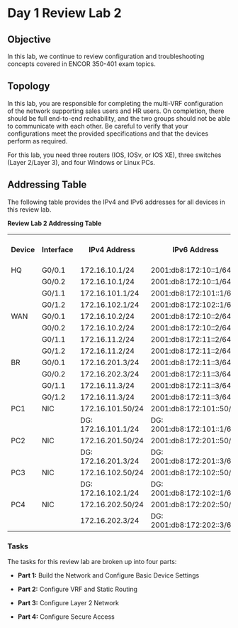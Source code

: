 # Day 1 Review Lab 2

## Objective
In this lab, we continue to review configuration and troubleshooting concepts covered in ENCOR 350-401 exam topics. 

## Topology
In this lab, you are responsible for completing the multi-VRF configuration of the network supporting sales users and HR users.  On completion, there should be full end-to-end rechability, and the two groups should not be able to communicate with each other.  Be careful to verify that your configurations meet the provided specifications and that the devices perform as required.  

For this lab, you need three routers (IOS, IOSv, or IOS XE), three switches (Layer 2/Layer 3), and four Windows or Linux PCs.

## Addressing Table
The following table provides the IPv4 and IPv6 addresses for all devices in this review lab.

**Review Lab 2 Addressing Table**
<table>
<tr><th>Device</th><th>Interface</th><th>IPv4 Address</th><th>IPv6 Address</th><th>IPv6 Link-Local</th></tr>
<tr><td>HQ<td>G0/0.1</td><td>172.16.10.1/24</td><td>2001:db8:172:10::1/64</td><td>fe80::1:1</td></tr>
<tr><td></td><td>G0/0.2</td><td>172.16.10.1/24</td><td>2001:db8:172:10::1/64</td><td>fe80::1:2</td></tr>
<tr><td></td><td>G0/1.1</td><td>172.16.101.1/24</td><td>2001:db8:172:101::1/64</td><td>fe80::1:3</td></tr>
<tr><td></td><td>G0/1.2</td><td>172.16.102.1/24</td><td>2001:db8:172:102::1/64</td><td>fe80::1:4</td></tr>
<tr><td>WAN<td>G0/0.1</td><td>172.16.10.2/24</td><td>2001:db8:172:10::2/64</td><td>fe80::2:1</td></tr>
<tr><td></td><td>G0/0.2</td><td>172.16.10.2/24</td><td>2001:db8:172:10::2/64</td><td>fe80::2:2</td></tr>
<tr><td></td><td>G0/1.1</td><td>172.16.11.2/24</td><td>2001:db8:172:11::2/64</td><td>fe80::2:3</td></tr>
<tr><td></td><td>G0/1.2</td><td>172.16.11.2/24</td><td>2001:db8:172:11::2/64</td><td>fe80::2:4</td></tr>
<tr><td>BR<td>G0/0.1</td><td>172.16.201.3/24</td><td>2001:db8:172:11::3/64</td><td>fe80::3:1</td></tr>
<tr><td></td><td>G0/0.2</td><td>172.16.202.3/24</td><td>2001:db8:172:11::3/64</td><td>fe80::3:2</td></tr>
<tr><td></td><td>G0/1.1</td><td>172.16.11.3/24</td><td>2001:db8:172:11::3/64</td><td>fe80::3:3</td></tr>
<tr><td></td><td>G0/1.2</td><td>172.16.11.3/24</td><td>2001:db8:172:11::3/64</td><td>fe80::3:4</td></tr>
<tr><td>PC1<td> NIC </td><td>172.16.101.50/24</td><td>2001:db8:172:101::50/64</td><td>EUI-64</td></tr>
<tr><td><td></td><td>DG: 172.16.101.1/24</td><td>DG: 2001:db8:172:101::1/64</td><td></td></tr>
<tr><td>PC2<td> NIC </td><td>172.16.201.50/24</td><td>2001:db8:172:201::50/64</td><td>EUI-64</td></tr>
<tr><td><td></td><td>DG: 172.16.201.3/24</td><td>DG: 2001:db8:172:201::3/64</td><td></td></tr>
<tr><td>PC3<td> NIC </td><td>172.16.102.50/24</td><td>2001:db8:172:102::50/64</td><td>EUI-64</td></tr>
<tr><td><td></td><td>DG: 172.16.102.1/24</td><td>DG: 2001:db8:172:102::1/64</td><td></td></tr>
<tr><td>PC4<td> NIC </td><td>172.16.202.50/24</td><td>2001:db8:172:202::50/64</td><td>EUI-64</td></tr>
<tr><td><td></td><td>172.16.202.3/24</td><td>DG: 2001:db8:172:202::3/64</td><td></td></tr>
</table>

### Tasks
The tasks for this review lab are broken up into four parts:
+ **Part 1:** Build the Network and Configure Basic Device Settings

+ **Part 2:** Configure VRF and Static Routing

+ **Part 3:** Configure Layer 2 Network

+ **Part 4:** Configure Secure Access
